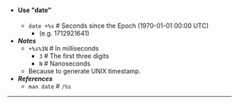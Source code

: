 - #### Use "date"
    - `date +%s` # Seconds since the Epoch (1970-01-01 00:00 UTC)
        - (e.g. 1712921641)
- ***Notes***
    - `+%s%3N` # In milliseconds
        - `3` # The first three digits
        - `N` # Nanoseconds
    - Because to generate UNIX timestamp.
- ***References***
    - `man date` # `/%s`
- ---
